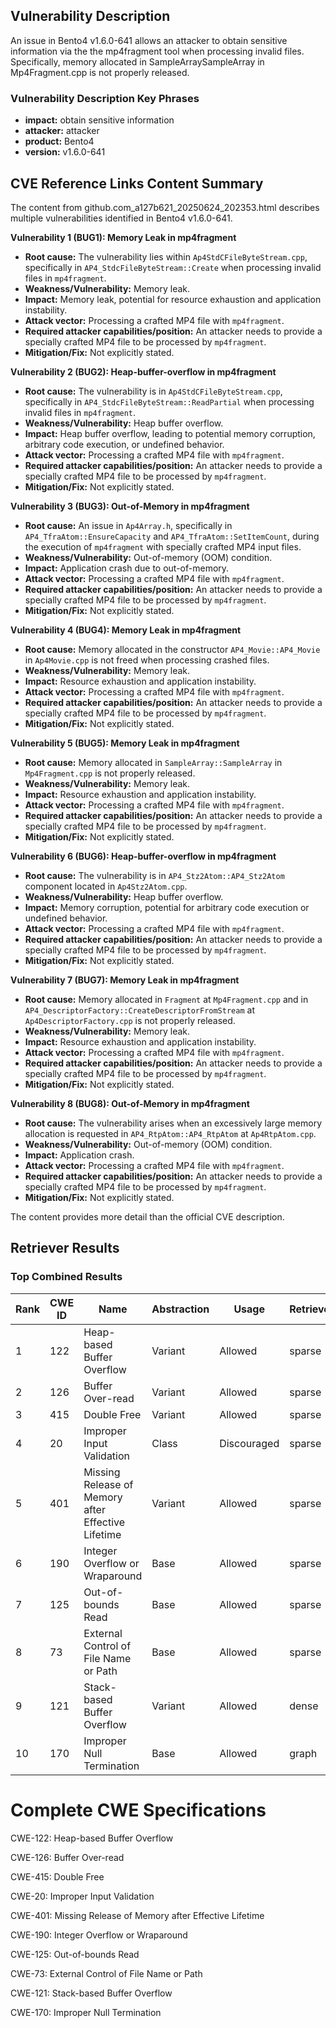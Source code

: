 ## Vulnerability Description
An issue in Bento4 v1.6.0-641 allows an attacker to obtain sensitive information via the the mp4fragment tool when processing invalid files. Specifically, memory allocated in SampleArraySampleArray in Mp4Fragment.cpp is not properly released.

### Vulnerability Description Key Phrases
- **impact:** obtain sensitive information
- **attacker:** attacker
- **product:** Bento4
- **version:** v1.6.0-641

## CVE Reference Links Content Summary
The content from github.com_a127b621_20250624_202353.html describes multiple vulnerabilities identified in Bento4 v1.6.0-641.

**Vulnerability 1 (BUG1): Memory Leak in mp4fragment**
*   **Root cause:** The vulnerability lies within `Ap4StdCFileByteStream.cpp`, specifically in `AP4_StdcFileByteStream::Create` when processing invalid files in `mp4fragment`.
*   **Weakness/Vulnerability:** Memory leak.
*   **Impact:** Memory leak, potential for resource exhaustion and application instability.
*   **Attack vector:** Processing a crafted MP4 file with `mp4fragment`.
*   **Required attacker capabilities/position:** An attacker needs to provide a specially crafted MP4 file to be processed by `mp4fragment`.
*   **Mitigation/Fix:**  Not explicitly stated.

**Vulnerability 2 (BUG2): Heap-buffer-overflow in mp4fragment**
*   **Root cause:** The vulnerability is in `Ap4StdCFileByteStream.cpp`, specifically in `AP4_StdcFileByteStream::ReadPartial` when processing invalid files in `mp4fragment`.
*   **Weakness/Vulnerability:** Heap buffer overflow.
*   **Impact:** Heap buffer overflow, leading to potential memory corruption, arbitrary code execution, or undefined behavior.
*   **Attack vector:** Processing a crafted MP4 file with `mp4fragment`.
*   **Required attacker capabilities/position:** An attacker needs to provide a specially crafted MP4 file to be processed by `mp4fragment`.
*   **Mitigation/Fix:**  Not explicitly stated.

**Vulnerability 3 (BUG3): Out-of-Memory in mp4fragment**
*   **Root cause:** An issue in `Ap4Array.h`, specifically in `AP4_TfraAtom::EnsureCapacity` and `AP4_TfraAtom::SetItemCount`, during the execution of `mp4fragment` with specially crafted MP4 input files.
*   **Weakness/Vulnerability:** Out-of-memory (OOM) condition.
*   **Impact:** Application crash due to out-of-memory.
*   **Attack vector:** Processing a crafted MP4 file with `mp4fragment`.
*   **Required attacker capabilities/position:** An attacker needs to provide a specially crafted MP4 file to be processed by `mp4fragment`.
*   **Mitigation/Fix:**  Not explicitly stated.

**Vulnerability 4 (BUG4): Memory Leak in mp4fragment**
*   **Root cause:** Memory allocated in the constructor `AP4_Movie::AP4_Movie` in `Ap4Movie.cpp` is not freed when processing crashed files.
*   **Weakness/Vulnerability:** Memory leak.
*   **Impact:** Resource exhaustion and application instability.
*   **Attack vector:** Processing a crafted MP4 file with `mp4fragment`.
*   **Required attacker capabilities/position:** An attacker needs to provide a specially crafted MP4 file to be processed by `mp4fragment`.
*   **Mitigation/Fix:**  Not explicitly stated.

**Vulnerability 5 (BUG5): Memory Leak in mp4fragment**
*   **Root cause:** Memory allocated in `SampleArray::SampleArray` in `Mp4Fragment.cpp` is not properly released.
*   **Weakness/Vulnerability:** Memory leak.
*   **Impact:** Resource exhaustion and application instability.
*   **Attack vector:** Processing a crafted MP4 file with `mp4fragment`.
*   **Required attacker capabilities/position:** An attacker needs to provide a specially crafted MP4 file to be processed by `mp4fragment`.
*   **Mitigation/Fix:**  Not explicitly stated.

**Vulnerability 6 (BUG6): Heap-buffer-overflow in mp4fragment**
*   **Root cause:** The vulnerability is in `AP4_Stz2Atom::AP4_Stz2Atom` component located in `Ap4Stz2Atom.cpp`.
*   **Weakness/Vulnerability:** Heap buffer overflow.
*   **Impact:** Memory corruption, potential for arbitrary code execution or undefined behavior.
*   **Attack vector:** Processing a crafted MP4 file with `mp4fragment`.
*   **Required attacker capabilities/position:** An attacker needs to provide a specially crafted MP4 file to be processed by `mp4fragment`.
*   **Mitigation/Fix:**  Not explicitly stated.

**Vulnerability 7 (BUG7): Memory Leak in mp4fragment**
*   **Root cause:** Memory allocated in `Fragment` at `Mp4Fragment.cpp` and in `AP4_DescriptorFactory::CreateDescriptorFromStream` at `Ap4DescriptorFactory.cpp` is not properly released.
*   **Weakness/Vulnerability:** Memory leak.
*   **Impact:** Resource exhaustion and application instability.
*   **Attack vector:** Processing a crafted MP4 file with `mp4fragment`.
*   **Required attacker capabilities/position:** An attacker needs to provide a specially crafted MP4 file to be processed by `mp4fragment`.
*   **Mitigation/Fix:**  Not explicitly stated.

**Vulnerability 8 (BUG8): Out-of-Memory in mp4fragment**
*   **Root cause:** The vulnerability arises when an excessively large memory allocation is requested in `AP4_RtpAtom::AP4_RtpAtom` at `Ap4RtpAtom.cpp`.
*   **Weakness/Vulnerability:** Out-of-memory (OOM) condition.
*   **Impact:** Application crash.
*   **Attack vector:** Processing a crafted MP4 file with `mp4fragment`.
*   **Required attacker capabilities/position:** An attacker needs to provide a specially crafted MP4 file to be processed by `mp4fragment`.
*   **Mitigation/Fix:**  Not explicitly stated.

The content provides more detail than the official CVE description.

## Retriever Results

### Top Combined Results

| Rank | CWE ID | Name | Abstraction | Usage  | Retrievers | Individual Scores |
|------|--------|------|-------------|-------|------------|-------------------|
| 1 | 122 | Heap-based Buffer Overflow | Variant | Allowed | sparse | 0.064 |
| 2 | 126 | Buffer Over-read | Variant | Allowed | sparse | 0.061 |
| 3 | 415 | Double Free | Variant | Allowed | sparse | 0.060 |
| 4 | 20 | Improper Input Validation | Class | Discouraged | sparse | 0.060 |
| 5 | 401 | Missing Release of Memory after Effective Lifetime | Variant | Allowed | sparse | 0.059 |
| 6 | 190 | Integer Overflow or Wraparound | Base | Allowed | sparse | 0.059 |
| 7 | 125 | Out-of-bounds Read | Base | Allowed | sparse | 0.059 |
| 8 | 73 | External Control of File Name or Path | Base | Allowed | sparse | 0.058 |
| 9 | 121 | Stack-based Buffer Overflow | Variant | Allowed | dense | 0.493 |
| 10 | 170 | Improper Null Termination | Base | Allowed | graph | 0.003 |



# Complete CWE Specifications

CWE-122: Heap-based Buffer Overflow

CWE-126: Buffer Over-read

CWE-415: Double Free

CWE-20: Improper Input Validation

CWE-401: Missing Release of Memory after Effective Lifetime

CWE-190: Integer Overflow or Wraparound

CWE-125: Out-of-bounds Read

CWE-73: External Control of File Name or Path

CWE-121: Stack-based Buffer Overflow

CWE-170: Improper Null Termination